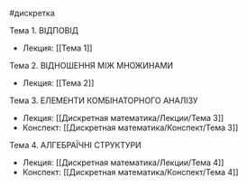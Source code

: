 #дискретка

Тема 1. ВІДПОВІД
- Лекция: [[Тема 1]]

Тема 2. ВІДНОШЕННЯ МІЖ МНОЖИНАМИ
- Лекция: [[Тема 2]]

Тема 3. ЕЛЕМЕНТИ КОМБІНАТОРНОГО АНАЛІЗУ
- Лекция: [[Дискретная математика/Лекции/Тема 3]]
- Конспект: [[Дискретная математика/Конспект/Тема 3]]

Тема 4. АЛГЕБРАЇЧНІ СТРУКТУРИ
- Лекция: [[Дискретная математика/Лекции/Тема 4]]
- Конспект: [[Дискретная математика/Конспект/Тема 4]]